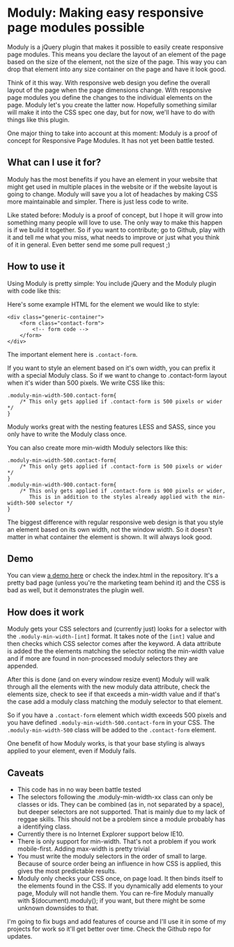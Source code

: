 Moduly: Making easy responsive page modules possible
====================================================

Moduly is a jQuery plugin that makes it possible to easily create responsive page modules. This means you declare the layout of an element of the page based on the size of the element, not the size of the page. This way you can drop that element into any size container on the page and have it look good.

Think of it this way. With responsive web design you define the overall layout of the page when the page dimensions change. With responsive page modules you define the changes to the individual elements on the page. Moduly let's you create the latter now. Hopefully something similar will make it into the CSS spec one day, but for now, we'll have to do with things like this plugin.

One major thing to take into account at this moment: Moduly is a proof of concept for Responsive Page Modules. It has not yet been battle tested.


What can I use it for?
----------------------

Moduly has the most benefits if you have an element in your website that might get used in multiple places in the website or if the website layout is going to change. Moduly will save you a lot of headaches by making CSS more maintainable and simpler. There is just less code to write.

Like stated before: Moduly is a proof of concept, but I hope it will grow into something many people will love to use. The only way to make this happen is if we build it together. So if you want to contribute; go to Github, play with it and tell me what you miss, what needs to improve or just what you think of it in general. Even better send me some pull request ;)


How to use it
-------------

Using Moduly is pretty simple: You include jQuery and the Moduly plugin with code like this:

<script src="//ajax.googleapis.com/ajax/libs/jquery/1.9.1/jquery.min.js"></script>
<script src="moduly.js"></script>

Here's some example HTML for the element we would like to style:

    <div class="generic-container">
        <form class="contact-form">
            <!-- form code -->
        </form>
    </div>

The important element here is `.contact-form`.

If you want to style an element based on it's own width, you can prefix it with a special Moduly class. So if we want to change to .contact-form layout when it's wider than 500 pixels. We write CSS like this:

    .moduly-min-width-500.contact-form{
        /* This only gets applied if .contact-form is 500 pixels or wider */
    }

Moduly works great with the nesting features LESS and SASS, since you only have to write the Moduly class once.

You can also create more min-width Moduly selectors like this:

    .moduly-min-width-500.contact-form{
        /* This only gets applied if .contact-form is 500 pixels or wider */
    }
    .moduly-min-width-900.contact-form{
        /* This only gets applied if .contact-form is 900 pixels or wider,
           This is in addition to the styles already applied with the min-width-500 selector */
    }

The biggest difference with regular responsive web design is that you style an element based on its own width, not the window width. So it doesn't matter in what container the element is shown. It will always look good.


Demo
----

You can view [a demo here](http://paulsprangers.com/stuff/moduly/) or check the index.html in the repository. It's a pretty bad page (unless you're the marketing team behind it) and the CSS is bad as well, but it demonstrates the plugin well.


How does it work
----------------

Moduly gets your CSS selectors and (currently just) looks for a selector with the `.moduly-min-width-[int]` format. It takes note of the `[int]` value and then checks which CSS selector comes after the keyword. A data attribute is added the the elements matching the selector noting the min-width value and if more are found in non-processed moduly selectors they are appended.

After this is done (and on every window resize event) Moduly will walk through all the elements with the new moduly data attribute, check the elements size, check to see if that exceeds a min-width value and if that's the case add a moduly class matching the moduly selector to that element.

So if you have a `.contact-form` element which width exceeds 500 pixels and you have defined `.moduly-min-width-500.contact-form` in your CSS. The `.moduly-min-width-500` class will be added to the `.contact-form` element.

One benefit of how Moduly works, is that your base styling is always applied to your element, even if Moduly fails.


Caveats
-------
* This code has in no way been battle tested
* The selectors following the .moduly-min-width-xx class can only be classes or ids. They can be combined (as in, not separated by a space), but deeper selectors are not supported. That is mainly due to my lack of reggae skills. This should not be a problem since a module probably has a identifying class.
* Currently there is no Internet Explorer support below IE10.
* There is only support for min-width. That's not a problem if you work mobile-first. Adding max-width is pretty trivial
* You must write the moduly selectors in the order of small to large. Because of source order being an influence in how CSS is applied, this gives the most predictable results.
* Moduly only checks your CSS once, on page load. It then binds itself to the elements found in the CSS. If you dynamically add elements to your page, Moduly will not handle them. You can re-fire Moduly manually with $(document).moduly(); if you want, but there might be some unknown downsides to that.

I'm going to fix bugs and add features of course and I'll use it in some of my projects for work so it'll get better over time. Check the Github repo for updates.
